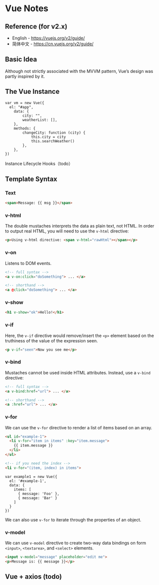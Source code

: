 # Vue Notes

## Reference (for v2.x)

- English - https://vuejs.org/v2/guide/
- 简体中文 - https://cn.vuejs.org/v2/guide/

## Basic Idea

Although not strictly associated with the MVVM pattern, Vue’s design was partly inspired by it.

## The Vue Instance

```JS
var vm = new Vue({
  el: "#app",
    data: {
        city: "",
        weatherList: [],
    },
    methods: {
        changeCity: function (city) {
            this.city = city
            this.searchWeather()
        },
    },
})
```

Instance Lifecycle Hooks（todo）

## Template Syntax

### Text

```HTML
<span>Message: {{ msg }}</span>
```

### v-html

The double mustaches interprets the data as plain text, not HTML. In order to output real HTML, you will need to use the `v-html` directive:

```HTML
<p>Using v-html directive: <span v-html="rawHtml"></span></p>
```

### v-on

Listens to DOM events.

```HTML
<!-- full syntax -->
<a v-on:click="doSomething"> ... </a>

<!-- shorthand -->
<a @click="doSomething"> ... </a>
```

### v-show

```HTML
<h1 v-show="ok">Hello!</h1>
```

### v-if

Here, the `v-if` directive would remove/insert the `<p>` element based on the truthiness of the value of the expression seen.

```HTML
<p v-if="seen">Now you see me</p>
```

### v-bind

Mustaches cannot be used inside HTML attributes. Instead, use a `v-bind` directive:

```HTML
<!-- full syntax -->
<a v-bind:href="url"> ... </a>

<!-- shorthand -->
<a :href="url"> ... </a>
```

### v-for

We can use the `v-for` directive to render a list of items based on an array.

```HTML
<ul id="example-1">
  <li v-for="item in items" :key="item.message">
    {{ item.message }}
  </li>
</ul>

<!-- if you need the index -->
<li v-for="(item, index) in items">
```

```JS
var example1 = new Vue({
  el: '#example-1',
  data: {
    items: [
      { message: 'Foo' },
      { message: 'Bar' }
    ]
  }
})
```

We can also use `v-for` to iterate through the properties of an object.

### v-model

 We can use `v-model` directive to create two-way data bindings on form `<input>`, `<textarea>`, and `<select>` elements.

```HTML
<input v-model="message" placeholder="edit me">
<p>Message is: {{ message }}</p>
```

## Vue + axios (todo)